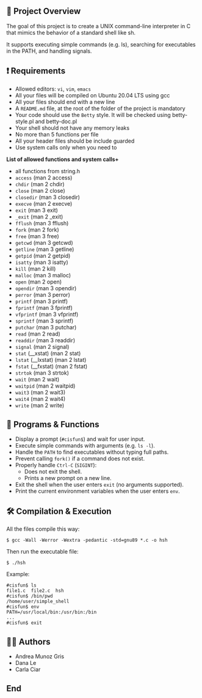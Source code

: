 ## 📁 Project Overview
The goal of this project is to create a UNIX command-line interpreter in C that mimics the behavior of a standard shell like sh.

It supports executing simple commands (e.g. ls), searching for executables in the PATH, and handling signals.

## ❗ Requirements
- Allowed editors: `vi`, `vim`, `emacs`
- All your files will be compiled on Ubuntu 20.04 LTS using gcc
- All your files should end with a new line
- A `README.md` file, at the root of the folder of the project is mandatory
- Your code should use the `Betty` style. It will be checked using betty-style.pl and betty-doc.pl
- Your shell should not have any memory leaks
- No more than 5 functions per file
- All your header files should be include guarded
- Use system calls only when you need to

**List of allowed functions and system calls+**
- all functions from string.h
- `access` (man 2 access)
- `chdir` (man 2 chdir)
- `close` (man 2 close)
- `closedir` (man 3 closedir)
- `execve` (man 2 execve)
- `exit` (man 3 exit)
- `_exit` (man 2 _exit)
- `fflush` (man 3 fflush)
- `fork` (man 2 fork)
- `free` (man 3 free)
- `getcwd` (man 3 getcwd)
- `getline` (man 3 getline)
- `getpid` (man 2 getpid)
- `isatty` (man 3 isatty)
- `kill` (man 2 kill)
- `malloc` (man 3 malloc)
- `open` (man 2 open)
- `opendir` (man 3 opendir)
- `perror` (man 3 perror)
- `printf` (man 3 printf)
- `fprintf` (man 3 fprintf)
- `vfprintf` (man 3 vfprintf)
- `sprintf` (man 3 sprintf)
- `putchar` (man 3 putchar)
- `read` (man 2 read)
- `readdir` (man 3 readdir)
- `signal` (man 2 signal)
- `stat` (__xstat) (man 2 stat)
- `lstat` (__lxstat) (man 2 lstat)
- `fstat` (__fxstat) (man 2 fstat)
- `strtok` (man 3 strtok)
- `wait` (man 2 wait)
- `waitpid` (man 2 waitpid)
- `wait3` (man 2 wait3)
- `wait4` (man 2 wait4)
- `write` (man 2 write)

## 🔧 Programs & Functions
- Display a prompt (`#cisfun$`) and wait for user input.
- Execute simple commands with arguments (e.g. `ls -l`).
- Handle the `PATH` to find executables without typing full paths.
- Prevent calling `fork()` if a command does not exist.
- Properly handle `Ctrl-C` (`SIGINT`):
    - Does not exit the shell.
    - Prints a new prompt on a new line.
- Exit the shell when the user enters `exit` (no arguments supported).
- Print the current environment variables when the user enters `env`.

      
## 🛠️ Compilation & Execution
All the files compile this way:

	$ gcc -Wall -Werror -Wextra -pedantic -std=gnu89 *.c -o hsh

Then run the executable file:

	$ ./hsh

Example:

	#cisfun$ ls
	file1.c  file2.c  hsh
	#cisfun$ /bin/pwd
	/home/user/simple_shell
	#cisfun$ env
	PATH=/usr/local/bin:/usr/bin:/bin
	...
	#cisfun$ exit

## 👩‍💻 Authors
- Andrea Munoz Gris
- Dana Le
- Carla Ciar

## End
